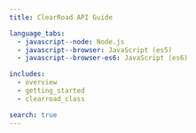 ```yaml
---
title: ClearRoad API Guide

language_tabs:
  - javascript--node: Node.js
  - javascript--browser: JavaScript (es5)
  - javascript--browser-es6: JavaScript (es6)

includes:
  - overview
  - getting_started
  - clearroad_class

search: true
---
```

